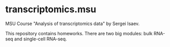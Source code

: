 # transcriptomics.msu
MSU Course "Analysis of transcriptomics data" by Sergei Isaev.  

This repository contains homeworks. There are two big modules: bulk RNA-seq and single-cell RNA-seq.

